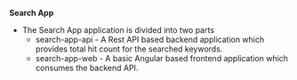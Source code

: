 **Search App**
* The Search App application is divided into two parts 
  * search-app-api - A Rest API based backend application which provides total hit count for the searched keywords.
  * search-app-web - A basic Angular based frontend application which consumes the backend API.